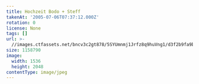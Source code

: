 ```yaml
---
title: Hochzeit Bodo + Steff
takenAt: '2005-07-06T07:37:12.000Z'
rotation: 0
license: None
tags: []
url: >-
  //images.ctfassets.net/bncv3c2gt878/5SYUmnmj1Jrfz8q9huVng1/d3f2b9fa9b10f53ce82cbc783c5cf646/hochzeit-bodo--steff_4559742883_o
size: 1158790
image:
  width: 1536
  height: 2048
contentType: image/jpeg
---
```


